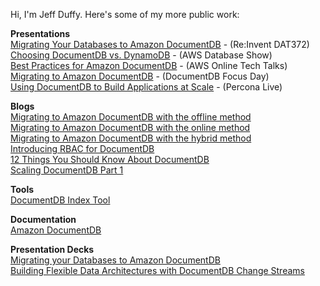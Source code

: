 
Hi, I'm Jeff Duffy. Here's some of my more public work:

**Presentations**  
[Migrating Your Databases to Amazon DocumentDB](https://www.youtube.com/watch?v=qmb7ssDH6Pg) - (Re:Invent DAT372)  
[Choosing DocumentDB vs. DynamoDB](https://aws.amazon.com/documentdb/resources/video-documentdb-twitch/) - (AWS Database Show)   
[Best Practices for Amazon DocumentDB](https://www.youtube.com/watch?v=dlRu2uF2fqI) - (AWS Online Tech Talks)  
[Migrating to Amazon DocumentDB](https://www.youtube.com/watch?v=-heFSiGRc1o) - (DocumentDB Focus Day)   
[Using DocumentDB to Build Applications at Scale](https://www.percona.com/live/19/sessions/how-to-use-amazon-documentdb-with-mongodb-compatibility-to-build-and-manage-applications-at-scale) - (Percona Live)  

**Blogs**  
[Migrating to Amazon DocumentDB with the offline method](https://aws.amazon.com/blogs/database/migrate-from-mongodb-to-amazon-documentdb-using-the-offline-method/)  
[Migrating to Amazon DocumentDB with the online method](https://aws.amazon.com/blogs/database/migrating-to-amazon-documentdb-with-the-online-method/)  
[Migrating to Amazon DocumentDB with the hybrid method](https://aws.amazon.com/blogs/database/migrating-to-amazon-documentdb-with-the-hybrid-method/)  
[Introducing RBAC for DocumentDB](https://aws.amazon.com/blogs/database/introducing-role-based-access-control-for-amazon-documentdb-with-mongodb-compatibility/)  
[12 Things You Should Know About DocumentDB](https://aws.amazon.com/blogs/database/12-things-you-should-know-about-amazon-documentdb-with-mongodb-compatibility/)  
[Scaling DocumentDB Part 1](https://aws.amazon.com/blogs/database/scaling-amazon-documentdb-with-mongodb-compatibility-part-1-scaling-reads/)  

**Tools**  
[DocumentDB Index Tool](https://github.com/awslabs/amazon-documentdb-tools/tree/master/index-tool)

**Documentation**  
[Amazon DocumentDB](https://docs.aws.amazon.com/documentdb/latest/developerguide/what-is.html)

**Presentation Decks**  
[Migrating your Databases to Amazon DocumentDB](https://d1.awsstatic.com/events/reinvent/2019/Migrating_your_databases_to_Amazon_DocumentDB_DAT372.pdf)  
[Building Flexible Data Architectures with DocumentDB Change Streams](https://d1.awsstatic.com/events/reinvent/2019/REPEAT_1_Build_flexible_data_architecture_with_Amazon_DocumentDB_change_streams_DAT357-R1.pdf)



